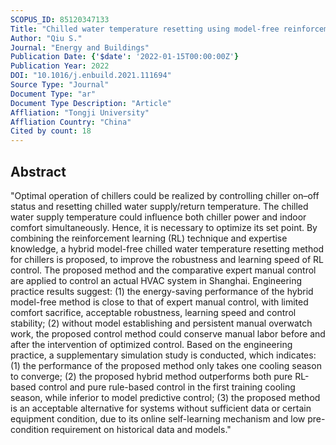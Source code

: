 ```yaml
---
SCOPUS_ID: 85120347133
Title: "Chilled water temperature resetting using model-free reinforcement learning: Engineering application"
Author: "Qiu S."
Journal: "Energy and Buildings"
Publication Date: {'$date': '2022-01-15T00:00:00Z'}
Publication Year: 2022
DOI: "10.1016/j.enbuild.2021.111694"
Source Type: "Journal"
Document Type: "ar"
Document Type Description: "Article"
Affliation: "Tongji University"
Affliation Country: "China"
Cited by count: 18
---
```


## Abstract
"Optimal operation of chillers could be realized by controlling chiller on–off status and resetting chilled water supply/return temperature. The chilled water supply temperature could influence both chiller power and indoor comfort simultaneously. Hence, it is necessary to optimize its set point. By combining the reinforcement learning (RL) technique and expertise knowledge, a hybrid model-free chilled water temperature resetting method for chillers is proposed, to improve the robustness and learning speed of RL control. The proposed method and the comparative expert manual control are applied to control an actual HVAC system in Shanghai. Engineering practice results suggest: (1) the energy-saving performance of the hybrid model-free method is close to that of expert manual control, with limited comfort sacrifice, acceptable robustness, learning speed and control stability; (2) without model establishing and persistent manual overwatch work, the proposed control method could conserve manual labor before and after the intervention of optimized control. Based on the engineering practice, a supplementary simulation study is conducted, which indicates: (1) the performance of the proposed method only takes one cooling season to converge; (2) the proposed hybrid method outperforms both pure RL-based control and pure rule-based control in the first training cooling season, while inferior to model predictive control; (3) the proposed method is an acceptable alternative for systems without sufficient data or certain equipment condition, due to its online self-learning mechanism and low pre-condition requirement on historical data and models."

